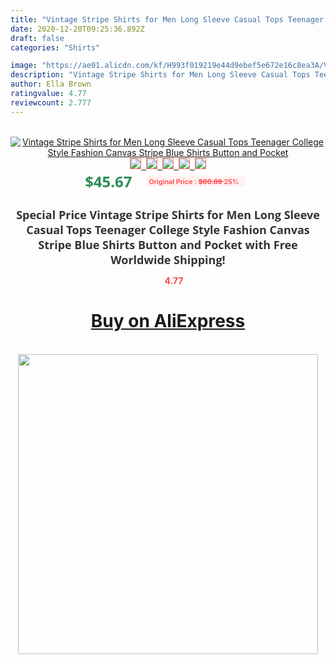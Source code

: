 ```yaml
---
title: "Vintage Stripe Shirts for Men Long Sleeve Casual Tops Teenager College Style Fashion Canvas Stripe Blue Shirts Button and Pocket"
date: 2020-12-20T09:25:36.892Z
draft: false
categories: "Shirts"

image: "https://ae01.alicdn.com/kf/H993f019219e44d9ebef5e672e16c8ea3A/Vintage-Stripe-Shirts-for-Men-Long-Sleeve-Casual-Tops-Teenager-College-Style-Fashion-Canvas-Stripe-Blue.jpg"
description: "Vintage Stripe Shirts for Men Long Sleeve Casual Tops Teenager College Style Fashion Canvas Stripe Blue Shirts Button and Pocket"
author: Ella Brown
ratingvalue: 4.77
reviewcount: 2.777
---
```

<br>
<div style="text-align: center;">
<a href="https://s.click.aliexpress.com/e/_A2BxfR" target="_blank" rel="nofollow noopener noreferrer"><img alt="Vintage Stripe Shirts for Men Long Sleeve Casual Tops Teenager College Style Fashion Canvas Stripe Blue Shirts Button and Pocket" class="magnifier-image" src="https://ae01.alicdn.com/kf/H993f019219e44d9ebef5e672e16c8ea3A/Vintage-Stripe-Shirts-for-Men-Long-Sleeve-Casual-Tops-Teenager-College-Style-Fashion-Canvas-Stripe-Blue.jpg_640x640.jpg">
<br>
<img style="border:1px solid salmon" src="https://ae01.alicdn.com/kf/H993f019219e44d9ebef5e672e16c8ea3A/Vintage-Stripe-Shirts-for-Men-Long-Sleeve-Casual-Tops-Teenager-College-Style-Fashion-Canvas-Stripe-Blue.jpg_120x120.jpg">&nbsp;&nbsp;<img style="border:1px solid salmon" src="https://ae01.alicdn.com/kf/H00269fc737054572a69ffc0e760fca67M/Vintage-Stripe-Shirts-for-Men-Long-Sleeve-Casual-Tops-Teenager-College-Style-Fashion-Canvas-Stripe-Blue.jpg_120x120.jpg">&nbsp;&nbsp;<img style="border:1px solid salmon" src="https://ae01.alicdn.com/kf/H7725404b2c8d4a93b970904be17dbf896/Vintage-Stripe-Shirts-for-Men-Long-Sleeve-Casual-Tops-Teenager-College-Style-Fashion-Canvas-Stripe-Blue.jpg_120x120.jpg">&nbsp;&nbsp;<img style="border:1px solid salmon" src="https://ae01.alicdn.com/kf/Hcfbcde21bc494927b407c671014b0e7e6/Vintage-Stripe-Shirts-for-Men-Long-Sleeve-Casual-Tops-Teenager-College-Style-Fashion-Canvas-Stripe-Blue.jpg_120x120.jpg">&nbsp;&nbsp;<img style="border:1px solid salmon" src="https://ae01.alicdn.com/kf/H14195aebadeb4f468fac1ba5082517f7r/Vintage-Stripe-Shirts-for-Men-Long-Sleeve-Casual-Tops-Teenager-College-Style-Fashion-Canvas-Stripe-Blue.jpg_120x120.jpg"></a></div><br0>
<div style="text-align: center;"><span style="background-color: white; border: 0px; box-sizing: border-box; color: seagreen; display: inline-block; font-family: &quot;open sans&quot; , &quot;arial&quot; , &quot;helvetica&quot; , sans-serif , &quot;heiti&quot;; font-size: 24px; font-stretch: inherit; font-weight: 700; line-height: inherit; margin: 0px 10px 0px 0px; padding: 0px; vertical-align: middle;">$45.67 </span>
<span style="background: rgb(255 , 241 , 241); border-radius: 3px; border: 0px; box-sizing: border-box; color: #ff4747; display: inline-block; font-family: inherit; font-size: 12px; font-stretch: inherit; font-style: inherit; font-variant: inherit; font-weight: 600; line-height: inherit; margin: 0px; padding: 2px 5px; transform: scale(0.9); vertical-align: middle;">Original Price : <b style="text-decoration: line-through;">$60.89 </b> 25%&nbsp;&nbsp;</span></div>
<h1 style="color: #333333; display: inline-block; font-family: &quot;open sans&quot; , &quot;arial&quot; , &quot;helvetica&quot; , sans-serif , &quot;heiti&quot;; font-size: 18px; font-stretch: inherit; font-weight: 700; text-align: center;">Special Price Vintage Stripe Shirts for Men Long Sleeve Casual Tops Teenager College Style Fashion Canvas Stripe Blue Shirts Button and Pocket with Free Worldwide Shipping!</h1>
<div style="color: #ff4747; text-align: center;">
<img src="https://4.bp.blogspot.com/-M0ZcTcb-5uY/XleCXlxnR4I/AAAAAAAAAEc/OrjgMkXV1oMQFaCRZj5HQwOCBcu3w1FegCPcBGAYYCw/s1600/star.png" style="height: 15px;">&nbsp;<b>4.77</b></div>
<div class="button_cont" align="center"><a class="buynow_a" href="https://s.click.aliexpress.com/e/_A2BxfR" target="_blank" rel="nofollow noopener noreferrer"><H1>Buy on AliExpress</H1></a></div><br>
<div class="separator" style="clear: both; text-align: center;">
<img src="https://lh3.googleusercontent.com/-pTy5HemUv9M/XlePHvY0dAI/AAAAAAAAAE4/0nX5iRUoIWY8eMW9Dpxeirr157OZliDIgCLcBGAsYHQ/s1600/badge.gif" width="480">
</div>
